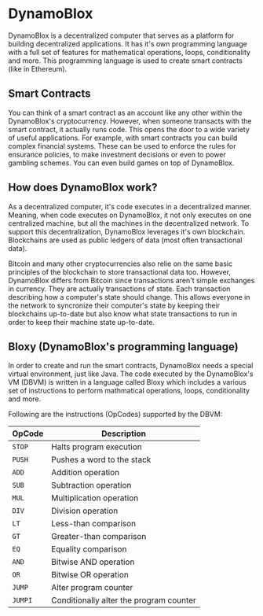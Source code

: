 # DynamoBlox

DynamoBlox is a decentralized computer that serves as a platform for building decentralized applications.
It has it's own programming language with a full set of features for mathematical operations, loops, conditionality and more.
This programming language is used to create smart contracts (like in Ethereum).

## Smart Contracts

You can think of a smart contract as an account like any other within the DynamoBlox's cryptocurrency. However, when someone transacts with the smart contract, it actually runs code. This opens the door to a wide variety of useful applications. For example, with smart contracts you can build complex financial systems. These can be used to enforce the rules for ensurance policies, to make investment decisions or even to power gambling schemes. You can even build games on top of DynamoBlox.

## How does DynamoBlox work?

As a decentralized computer, it's code executes in a decentralized manner. Meaning, when code executes on DynamoBlox, it not only executes on one centralized machine, but all the machines in the decentralized network. To support this decentralization, DynamoBlox leverages it's own blockchain. Blockchains are used as public ledgers of data (most often transactional data).

Bitcoin and many other cryptocurrencies also relie on the same basic principles of the blockchain to store transactional data too. However, DynamoBlox differs from Bitcoin since transactions aren't simple exchanges in currency. They are actually transactions of state. Each transaction describing how a computer's state should change. This allows everyone in the network to syncronize their computer's state by keeping their blockchains up-to-date but also know what state transactions to run in order to keep their machine state up-to-date.

## Bloxy (DynamoBlox's programming language)

In order to create and run the smart contracts, DynamoBlox needs a special virtual environment, just like Java. The code executed by the DynamoBlox's VM (DBVM) is written in a language called Bloxy which includes a various set of instructions to perform mathmatical operations, loops, conditionality and more.

Following are the instructions (OpCodes) supported by the DBVM:

| OpCode  | Description                              |
|---------|------------------------------------------|
| `STOP`  | Halts program execution                  |
| `PUSH`  | Pushes a word to the stack               |
| `ADD`   | Addition operation                       |
| `SUB`   | Subtraction operation                    |
| `MUL`   | Multiplication operation                 |
| `DIV`   | Division operation                       |
| `LT`    | Less-than comparison                     |
| `GT`    | Greater-than comparison                  |
| `EQ`    | Equality comparison                      |
| `AND`   | Bitwise AND operation                    |
| `OR`    | Bitwise OR operation                     |
| `JUMP`  | Alter program counter                    |
| `JUMPI` | Conditionally alter the program counter  |